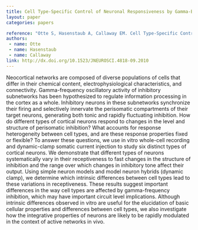 ```yaml
---
title: Cell Type-Specific Control of Neuronal Responsiveness by Gamma-Band Oscillatory Inhibition
layout: paper
categories: papers

reference: "Otte S, Hasenstaub A, Callaway EM. Cell Type-Specific Control of Neuronal Responsiveness by Gamma-Band Oscillatory Inhibition (2010) J Neurosci, 30 (6): 2150-2159."
authors: 
 - name: Otte
 - name: Hasenstaub
 - name: Callaway
link: http://dx.doi.org/10.1523/JNEUROSCI.4818-09.2010
---
```


Neocortical networks are composed of diverse populations of cells that differ in their chemical content, electrophysiological characteristics, and connectivity. Gamma-frequency oscillatory activity of inhibitory subnetworks has been hypothesized to regulate information processing in the cortex as a whole. Inhibitory neurons in these subnetworks synchronize their firing and selectively innervate the perisomatic compartments of their target neurons, generating both tonic and rapidly fluctuating inhibition. How do different types of cortical neurons respond to changes in the level and structure of perisomatic inhibition? What accounts for response heterogeneity between cell types, and are these response properties fixed or flexible? To answer these questions, we use in vitro whole-cell recording and dynamic-clamp somatic current injection to study six distinct types of cortical neurons. We demonstrate that different types of neurons systematically vary in their receptiveness to fast changes in the structure of inhibition and the range over which changes in inhibitory tone affect their output. Using simple neuron models and model neuron hybrids (dynamic clamp), we determine which intrinsic differences between cell types lead to these variations in receptiveness. These results suggest important differences in the way cell types are affected by gamma-frequency inhibition, which may have important circuit level implications. Although intrinsic differences observed in vitro are useful for the elucidation of basic cellular properties and differences between cell types, we also investigate how the integrative properties of neurons are likely to be rapidly modulated in the context of active networks in vivo.
